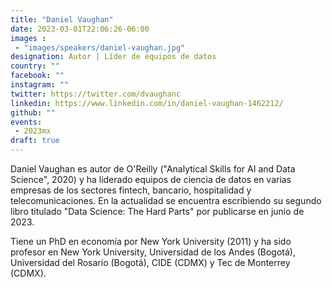 ```yaml
---
title: "Daniel Vaughan"
date: 2023-03-01T22:06:26-06:00
images : 
 - "images/speakers/daniel-vaughan.jpg"
designation: Autor | Líder de equipos de datos
country: ""
facebook: ""
instagram: ""
twitter: https://twitter.com/dvaughanc
linkedin: https://www.linkedin.com/in/daniel-vaughan-1462212/
github: ""
events: 
 - 2023mx
draft: true 
---
```


Daniel Vaughan es autor de O'Reilly ("Analytical Skills for AI and Data Science", 2020) y ha liderado equipos de ciencia de datos en varias empresas de los sectores fintech, bancario, hospitalidad y telecomunicaciones.  En la actualidad se encuentra escribiendo su segundo libro titulado "Data Science: The Hard Parts" por publicarse en junio de 2023.

Tiene un PhD en economía por New York University (2011) y ha sido profesor en New York University, Universidad de los Andes (Bogotá), Universidad del Rosario (Bogotá), CIDE (CDMX) y Tec de Monterrey (CDMX).